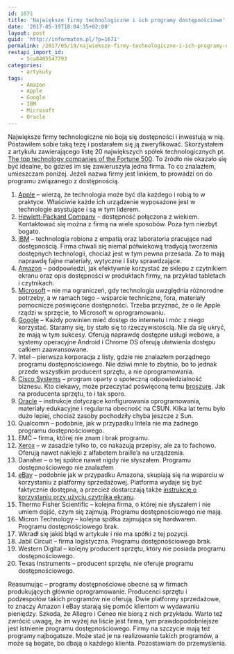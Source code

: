 ```yaml
---
id: 1671
title: 'Największe firmy technologiczne i ich programy dostępnościowe'
date: '2017-05-19T18:04:35+02:00'
layout: post
guid: 'http://informaton.pl/?p=1671'
permalink: /2017/05/19/najwieksze-firmy-technologiczne-i-ich-programy-dostepnosciowe/
restapi_import_id:
    - 5ca8405547793
categories:
    - artykuły
tags:
    - Amazon
    - Apple
    - Google
    - IBM
    - Microsoft
    - Oracle
---
```


Największe firmy technologiczne nie boją się dostępności i inwestują w nią. Postawiłem sobie taką tezę i postarałem się ją zweryfikować. Skorzystałem z artykułu zawierającego listę 20 największych spółek technologicznych pt. [The top technology companies of the Fortune 500](http://fortune.com/2015/06/13/fortune-500-tech/). To źródło nie okazało się być idealne, bo gdzieś im się zawieruszyła jedna firma. To co znalazłem, umieszczam poniżej. Jeżeli nazwa firmy jest linkiem, to prowadzi on do programu związanego z dostępnością.

1. [Apple](https://www.apple.com/accessibility/) – wierzą, że technologia może być dla każdego i robią to w praktyce. Właściwie każde ich urządzenie wyposażone jest w technologie asystujące i są w tym liderem.
2. [Hewlett-Packard Company](http://www8.hp.com/us/en/hp-information/accessibility-aging/index.html) – dostępność połączona z wiekiem. Kontaktować się można z firmą na wiele sposobów. Poza tym niezbyt bogato.
3. [IBM](http://www-03.ibm.com/able/) – technologia robiona z empatią oraz laboratoria pracujące nad dostępnością. Firma chwali się niemal półwiekową tradycją tworzenia dostępnych technologii, chociaż jest w tym pewna przesada. Za to mają naprawdę fajne materiały, wytyczne i listy sprawdzające.
4. [Amazon](https://www.amazon.com/accessibility) – podpowiedzi, jak efektywnie korzystać ze sklepu z czytnikiem ekranu oraz opis dostępności w produktach firmy, na przykład tabletach i czytnikach.
5. [Microsoft](https://www.microsoft.com/en-us/accessibility) – nie ma ograniczeń, gdy technologia uwzględnia różnorodne potrzeby, a w ramach tego – wsparcie techniczne, fora, materiały pomocnicze poświęcone dostępności. Trzeba przyznać, że o ile Apple rządzi w sprzęcie, to Microsoft w oprogramowaniu.
6. [Google](https://www.google.com/accessibility/) – Każdy powinien mieć dostęp do internetu i móc z niego korzystać. Staramy się, by stało się to rzeczywistością. Nie da się ukryć, że mają w tym sukcesy. Oferują naprawdę dostępne usługi webowe, a systemy operacyjne Android i Chrome OS oferują ułatwienia dostępu całkiem zaawansowane.
7. Intel – pierwsza korporacja z listy, gdzie nie znalazłem porządnego programu dostępnościowego. Nie dziwi mnie to zbytnio, bo to jednak przede wszystkim producent sprzętu, a nie oprogramowania.
8. [Cisco Systems](http://www.cisco.com/c/en/us/about/accessibility.html) – program oparty o społeczną odpowiedzialność biznesu. Kto ciekawy, może przeczytać poświęconą temu [broszurę](http://www.cisco.com/c/dam/en_us/about/responsibility/accessibility/CiscoAccessibilityBrochure.pdf). Jak na producenta sprzętu, to i tak sporo.
9. [Oracle](http://www.oracle.com/us/corporate/accessibility/index.html) – instrukcje dotyczące konfigurowania oprogramowania, materiały edukacyjne i regularna obecność na CSUN. Kilka lat temu było dużo lepiej, chociaż zasoby pochodziły chyba jeszcze z Sun.
10. Qualcomm – podobnie, jak w przypadku Intela nie ma żadnego programu dostępnościowego.
11. EMC – firma, której nie znam i brak programu.
12. [Xerox](https://www.xerox.com/en-us/about/corporate-citizenship/section-508) – w zasadzie tylko to, co nakazują przepisy, ale za to fachowo. Oferują nawet naklejki z alfabetem braille’a na urządzenia.
13. Danaher – o tej spółce nawet nigdy nie słyszałem. Programu dostępnościowego nie znalazłem
14. [eBay](https://www.ebayinc.com/accessibility/) – podobnie jak w przypadku Amazona, skupiają się na wsparciu w korzystaniu z platformy sprzedażowej. Platforma wydaje się być faktycznie dostępna, a przecież dostarczają także [instrukcję o korzystaniu przy użyciu czytnika ekranu](http://pages.ebay.com/help/account/accessibility.html).
15. Thermo Fisher Scientific – kolejna firma, o której nie słyszałem i nie umiem dojść, czym się zajmują. Programu dostępnościowego nie mają.
16. Micron Technology – kolejna spółka zajmująca się hardwarem. Programu dostępnościowego brak.
17. Wkradł się jakiś błąd w artykule i nie ma spółki z tej pozycji.
18. Jabil Circuit – firma logistyczna. Programu dostępnościowego brak.
19. Western Digital – kolejny producent sprzętu, który nie posiada programu dostępnościowego.
20. Texas Instruments – producent sprzętu, nie oferuje programu dostępnościowego.

Reasumując – programy dostępnościowe obecne są w firmach produkujących głównie oprogramowanie. Producenci sprzętu i podzespołów takich programów nie oferują. Dwie platformy sprzedażowe, to znaczy Amazon i eBay starają się pomóc klientom w wydawaniu pieniędzy. Szkoda, że Allegro i Ceneo nie biorą z nich przykładu. Warto też zwrócić uwagę, że im wyżej na liście jest firma, tym prawdopodobniejsze jest istnienie programu dostępnościowego. Firmy na szczycie mają też programy najbogatsze. Może stać je na realizowanie takich programów, a może są bogate, bo dbają o każdego klienta. Pozostawiam do przemyślenia.